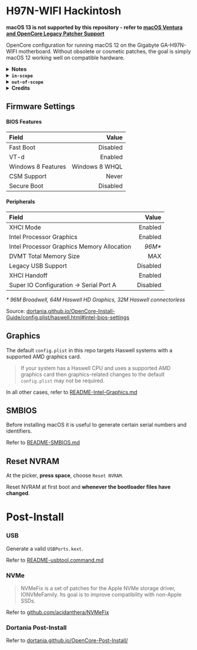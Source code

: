 # H97N-WIFI Hackintosh

**macOS 13 is not supported by this repository - refer to [macOS Ventura and OpenCore Legacy Patcher Support](https://github.com/dortania/OpenCore-Legacy-Patcher/issues/998)**

OpenCore configuration for running macOS 12 on the Gigabyte GA-H97N-WIFI motherboard. Without obsolete or cosmetic patches, the goal is simply macOS 12 working well on compatible hardware.

<details><summary><strong>Notes</strong></summary><br>

- For features listed as `in-scope` that are not working as expected, it may be beneficial for all to open an issue here
- Where something is listed as `out-of-scope` more explicit information will surely be found in various places across the internet, or in the OpenCore documentation
- [TextMate](https://macromates.com/) ([github.com/textmate/textmate](https://github.com/textmate/textmate)) is free software useful for editing `config.plist`
- Nvidia graphics cards are [no longer supported](/README/README-Nvidia.md)
- H97N-WIFI firmware supports NVMe devices in the x16 PCIe slot
- WiFi and Bluetooth work natively in macOS 12 using an m.2 Broadcom BCM94360NG and mini-PCIe-m.2 adapter

</details>

<details><summary><strong><code>in-scope</code></strong></summary><br>

- Accelerated graphics on supported Intel and AMD GPUs
- Built-in audio
- Built-in ethernet
- Airport and Bluetooth using a natively supported device
- USB
- CPU power management
- PCIe active-state power management
- System wake, sleep, and shutdown
- macOS installation and updates
- System stability

</details>

<details><summary><strong><code>out-of-scope</code></strong></summary><br>

- [Apple ID problems](https://dortania.github.io/OpenCore-Post-Install/universal/iservices.html)
- UEFI Secure Boot
- [OpenCore Security and FileVault](https://dortania.github.io/OpenCore-Post-Install/universal/security.html)
- Airport and Bluetooth using a device that is not natively supported
    - [BrcmPatchRam](https://github.com/acidanthera/BrcmPatchRAM)
    - [AirportBrcmFixup](https://github.com/acidanthera/AirportBrcmFixup)
    - [OpenIntelWireless](https://github.com/OpenIntelWireless)
- [DRM and hardware video decoding or encoding](https://github.com/acidanthera/WhateverGreen/blob/master/Manual/FAQ.Shiki.en.md)
- [NVMe problems](https://github.com/acidanthera/NVMeFix)

</details>

<details><summary><strong>Credits</strong></summary><br>

- [acidanthera](https://github.com/acidanthera)
- [apple](https://github.com/apple)
- [corpnewt](https://github.com/corpnewt)
- [dortania](https://github.com/dortania)
- [mieze](https://github.com/Mieze)
- [Piker-Alpha](https://github.com/Piker-Alpha)
- [RehabMan](https://github.com/RehabMan)

</details>

## Firmware Settings

#### BIOS Features

| Field              | Value             |
|:-------------------|------------------:|
| Fast Boot          | Disabled          |
| VT-d               | Enabled           |
| Windows 8 Features | Windows 8 WHQL    |
| CSM Support        | Never             |
| Secure Boot        | Disabled          |

#### Peripherals

| Field                                        | Value    |
|:---------------------------------------------|---------:|
| XHCI Mode                                    | Enabled  |
| Intel Processor Graphics                     | Enabled  |
| Intel Processor Graphics Memory Allocation   | *96M\**  |
| DVMT Total Memory Size                       | MAX      |
| Legacy USB Support                           | Disabled |
| XHCI Handoff                                 | Enabled  |
| Super IO Configuration &#8594; Serial Port A | Disabled |

*\* 96M Broadwell, 64M Haswell HD Graphics, 32M Haswell connectorless*

Source: [dortania.github.io/OpenCore-Install-Guide/config.plist/haswell.html#intel-bios-settings](https://dortania.github.io/OpenCore-Install-Guide/config.plist/haswell.html#intel-bios-settings)

## Graphics

The default `config.plist` in this repo targets Haswell systems with a supported AMD graphics card.

> If your system has a Haswell CPU and uses a supported AMD graphics card then graphics-related changes to the default ```config.plist``` may not be required.

In all other cases, refer to [README-Intel-Graphics.md](/README/README-Intel-Graphics.md)

## SMBIOS

Before installing macOS it is useful to generate certain serial numbers and identifiers.

Refer to [README-SMBIOS.md](/README/README-SMBIOS.md)

## Reset NVRAM

At the picker, **press space**, choose ```Reset NVRAM```.

Reset NVRAM at first boot and **whenever the bootloader files have changed**.

# Post-Install

### USB

Generate a valid ```USBPorts.kext```.

Refer to [README-usbtool.command.md](/README/README-usbtool.command.md)

### NVMe

> NVMeFix is a set of patches for the Apple NVMe storage driver, IONVMeFamily. Its goal is to improve compatibility with non-Apple SSDs.

Refer to [github.com/acidanthera/NVMeFix](https://github.com/acidanthera/NVMeFix/)

### Dortania Post-Install

Refer to [dortania.github.io/OpenCore-Post-Install/](https://dortania.github.io/OpenCore-Post-Install/)

